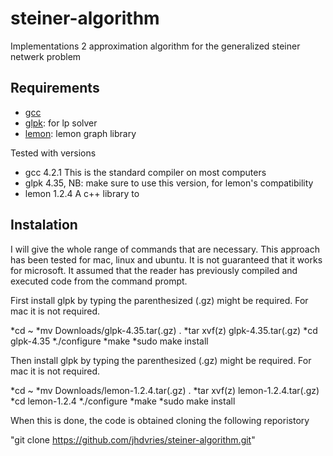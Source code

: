 steiner-algorithm
=================

Implementations 2 approximation algorithm for the generalized steiner netwerk problem

## Requirements

* [gcc](http://gcc.gnu.org)
* [glpk](http://ftp.gnu.org/gnu/glpk/): for lp solver
* [lemon](http://lemon.cs.elte.hu/trac/lemon/wiki/Downloads): lemon graph library

Tested with versions 

* gcc 4.2.1    This is the standard compiler on most computers
* glpk 4.35,   NB: make sure to use this version, for lemon's compatibility
* lemon 1.2.4  A c++ library to 

## Instalation
I will give the whole range of commands that are necessary. This approach has been tested for mac, linux and ubuntu. It is not guaranteed that it works for microsoft. It assumed that the reader has previously compiled and executed code from the command prompt.

First install glpk by typing the parenthesized (.gz) might be required. For mac it is not required.

*cd ~
*mv Downloads/glpk-4.35.tar(.gz) .
*tar xvf(z) glpk-4.35.tar(.gz)
*cd glpk-4.35
*./configure
*make
*sudo make install 

Then install glpk by typing the parenthesized (.gz) might be required. For mac it is not required.

*cd ~
*mv Downloads/lemon-1.2.4.tar(.gz) .
*tar xvf(z) lemon-1.2.4.tar(.gz)
*cd lemon-1.2.4
*./configure
*make
*sudo make install 

When this is done, the code is obtained cloning the following reporistory

"git clone https://github.com/jhdvries/steiner-algorithm.git"
